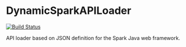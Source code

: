 DynamicSparkAPILoader
===

[![Build Status](https://travis-ci.org/Augugrumi/DynamicSparkAPILoader.svg?branch=master)](https://travis-ci.org/Augugrumi/DynamicSparkAPILoader)

API loader based on JSON definition for the Spark Java web framework.